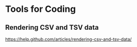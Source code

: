 # Tools for Coding

## Rendering CSV and TSV data  
https://help.github.com/articles/rendering-csv-and-tsv-data/  

